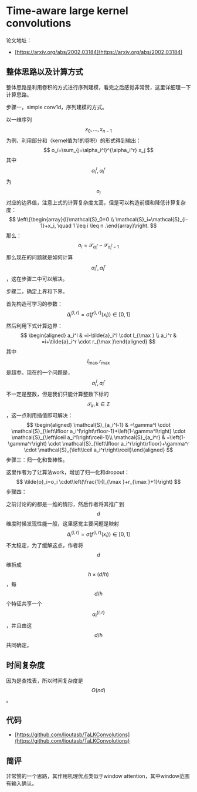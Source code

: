 # Time-aware large kernel convolutions

论文地址：

- [https://arxiv.org/abs/2002.03184](https://arxiv.org/abs/2002.03184)



## 整体思路以及计算方式

整体思路是利用卷积的方式进行序列建模，看完之后感觉非常赞，这里详细理一下计算思路。

步骤一，simple conv1d，序列建模的方式。

以一维序列$$x_0,\ldots, x_{n-1}$$为例，利用部分和（kernel值为1的卷积）的形式得到输出：
$$
o_i=\sum_{j=\alpha_i^l}^{\alpha_i^r} x_j
$$
其中$$\alpha_{i}^l , \alpha_i^r$$为$$o_i$$对应的边界值，注意上式的计算复杂度太高，但是可以构造前缀和降低计算复杂度：
$$
\left\{\begin{array}{l}\mathcal{S}_0=0 \\ \mathcal{S}_i=\mathcal{S}_{i-1}+x_i, \quad 1 \leq i \leq n .\end{array}\right.
$$
那么：
$$
o_i=\mathcal{S}_{a_i^r}-\mathcal{S}_{a_i^l-1}
$$
那么现在的问题就是如何计算$$\alpha_i^r, \alpha_i^r$$，这在步骤二中可以解决。

步骤二，确定上界和下界。

首先构造可学习的参数：
$$
\tilde{a}_i^{\{l, r\}}=\sigma\left(f^{\{l, r\}}\left(x_i\right)\right) \in[0,1]
$$
然后利用下式计算边界：
$$
\begin{aligned} a_i^l & =i-\tilde{a}_i^l \cdot l_{\max } \\ a_i^r & =i+\tilde{a}_i^r \cdot r_{\max }\end{aligned}
$$
其中$$l_{\max}, r_{\max}$$是超参。现在的一个问题是，$$a_i^l, a_i^r$$不一定是整数，但是我们只能计算整数下标的$$\mathcal S_k, k\in \mathbb Z$$，这一点利用插值即可解决：
$$
\begin{aligned} \mathcal{S}_{a_i^l-1} & =\gamma^l \cdot \mathcal{S}_{\left\lfloor a_i^l\right\rfloor-1}+\left(1-\gamma^l\right) \cdot \mathcal{S}_{\left\lceil a_i^l\right\rceil-1}\\ \mathcal{S}_{a_i^r} & =\left(1-\gamma^r\right) \cdot \mathcal{S}_{\left\lfloor a_i^r\right\rfloor}+\gamma^r \cdot \mathcal{S}_{\left\lceil a_i^r\right\rceil}\end{aligned}
$$
步骤三：归一化和鲁棒性。

这里作者为了让算法work，增加了归一化和dropout：
$$
\tilde{o}_i=o_i \cdot\left(\frac{1}{l_{\max }+r_{\max }+1}\right)
$$
步骤四：

之前讨论的的都是一维的情形，然后作者将其推广到$$d$$维度时候发现性能一般，这里感觉主要问题是映射$$\tilde{a}_i^{\{l, r\}}=\sigma\left(f^{\{l, r\}}\left(x_i\right)\right) \in[0,1]$$不太稳定，为了缓解这点，作者将$$d$$维拆成$$h\times (d/ h)$$，每$$d/h$$个特征共享一个$$\alpha_i^{\{l,r\}}$$，并且由这$$d/h$$共同确定。



## 时间复杂度

因为是查找表，所以时间复杂度是$$O(nd)$$。



## 代码

- [https://github.com/lioutasb/TaLKConvolutions](https://github.com/lioutasb/TaLKConvolutions)



## 简评

非常赞的一个思路，其作用机理优点类似于window attention，其中window范围有输入确认。